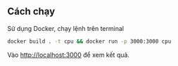 ## Cách chạy

Sử dụng Docker, chạy lệnh trên terminal

```bash
docker build . -t cpu && docker run -p 3000:3000 cpu
```

Vào [http://localhost:3000](http://localhost:3000) để xem kết quả.
